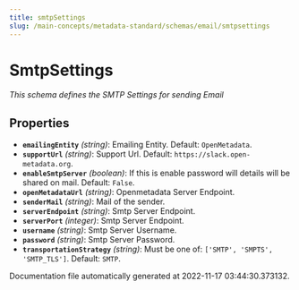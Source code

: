 ```yaml
---
title: smtpSettings
slug: /main-concepts/metadata-standard/schemas/email/smtpsettings
---
```


# SmtpSettings

*This schema defines the SMTP Settings for sending Email*

## Properties

- **`emailingEntity`** *(string)*: Emailing Entity. Default: `OpenMetadata`.
- **`supportUrl`** *(string)*: Support Url. Default: `https://slack.open-metadata.org`.
- **`enableSmtpServer`** *(boolean)*: If this is enable password will details will be shared on mail. Default: `False`.
- **`openMetadataUrl`** *(string)*: Openmetadata Server Endpoint.
- **`senderMail`** *(string)*: Mail of the sender.
- **`serverEndpoint`** *(string)*: Smtp Server Endpoint.
- **`serverPort`** *(integer)*: Smtp Server Endpoint.
- **`username`** *(string)*: Smtp Server Username.
- **`password`** *(string)*: Smtp Server Password.
- **`transportationStrategy`** *(string)*: Must be one of: `['SMTP', 'SMPTS', 'SMTP_TLS']`. Default: `SMTP`.


Documentation file automatically generated at 2022-11-17 03:44:30.373132.

